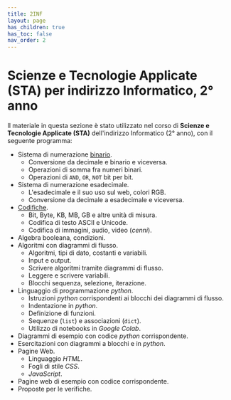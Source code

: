 ```yaml
---
title: 2INF
layout: page
has_children: true
has_toc: false
nav_order: 2
---
```


# Scienze e Tecnologie Applicate (STA) per indirizzo Informatico, 2° anno

Il materiale in questa sezione è stato utilizzato nel corso di **Scienze e Tecnologie Applicate (STA)**
dell'indirizzo Informatico (2° anno), con il seguente programma:

- Sistema di numerazione [binario](binario/index.md).
  - Conversione da decimale e binario e viceversa.
  - Operazioni di somma fra numeri binari.
  - Operazioni di `AND`, `OR`, `NOT` bit per bit.
- Sistema di numerazione esadecimale.
  - L'esadecimale e il suo uso sul web, colori RGB.
  - Conversione da decimale a esadecimale e viceversa.
- [Codifiche](codifiche/index.md).
  - Bit, Byte, KB, MB, GB e altre unità di misura.
  - Codifica di testo ASCII e Unicode.
  - Codifica di immagini, audio, video (_cenni_).
- Algebra booleana, condizioni.
- Algoritmi con diagrammi di flusso.
  - Algoritmi, tipi di dato, costanti e variabili.
  - Input e output.
  - Scrivere algoritmi tramite diagrammi di flusso.
  - Leggere e scrivere variabili.
  - Blocchi sequenza, selezione, iterazione.
- Linguaggio di programmazione _python_.
  - Istruzioni _python_ corrispondenti ai blocchi dei diagrammi di flusso.
  - Indentazione in _python_.
  - Definizione di funzioni.
  - Sequenze (`list`) e associazioni (`dict`).
  - Utilizzo di notebooks in _Google Colab_.
- Diagrammi di esempio con codice _python_ corrispondente.
- Esercitazioni con diagrammi a blocchi e in _python_.
- Pagine Web.
  - Linguaggio _HTML_.
  - Fogli di stile _CSS_.
  - _JavaScript_.
- Pagine web di esempio con codice corrispondente. 
- Proposte per le verifiche.